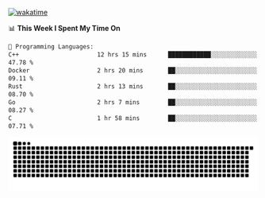 [![wakatime](https://wakatime.com/badge/user/384f91c6-4eee-411f-8f3b-1b691f58a544.svg)](https://wakatime.com/@384f91c6-4eee-411f-8f3b-1b691f58a544)

<!--START_SECTION:waka-->
📊 **This Week I Spent My Time On** 

```text
💬 Programming Languages: 
C++                      12 hrs 15 mins      ████████████░░░░░░░░░░░░░   47.78 % 
Docker                   2 hrs 20 mins       ██░░░░░░░░░░░░░░░░░░░░░░░   09.11 % 
Rust                     2 hrs 13 mins       ██░░░░░░░░░░░░░░░░░░░░░░░   08.70 % 
Go                       2 hrs 7 mins        ██░░░░░░░░░░░░░░░░░░░░░░░   08.27 % 
C                        1 hr 58 mins        ██░░░░░░░░░░░░░░░░░░░░░░░   07.71 % 
```


<!--END_SECTION:waka-->

<picture>
  <source media="(prefers-color-scheme: dark)" srcset="https://raw.githubusercontent.com/fuwx295/fuwx295/output/github-contribution-grid-snake-dark.svg">
  <source media="(prefers-color-scheme: light)" srcset="https://raw.githubusercontent.com/fuwx295/fuwx295/output/github-contribution-grid-snake.svg">
  <img alt="github contribution grid snake animation" src="https://raw.githubusercontent.com/fuwx295/fuwx295/output/github-contribution-grid-snake.svg">
</picture>
